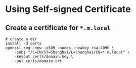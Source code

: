 # Using Self-signed Certificate

## Create a certificate for `*.m.local`

```shell
# create a dir
install -d certs
openssl req -new -x509 -nodes -newkey rsa:4096 \
    -subj "/C=CN/ST=Shanghai/L=Shanghai/CN=*.m.local" \
    -keyout certs/domain.key \
    -out certs/domain.crt
```
